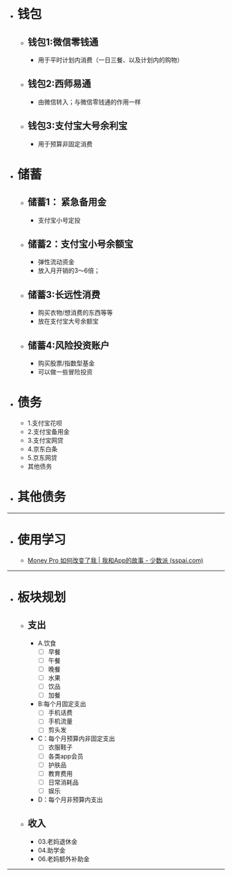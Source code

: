 - # 钱包
	- ## 钱包1:微信零钱通
		- 用于平时计划内消费（一日三餐、以及计划内的购物）
	- ## 钱包2:西师易通
		- 由微信转入；与微信零钱通的作用一样
	- ## 钱包3:支付宝大号余利宝
		- 用于预算非固定消费
- # 储蓄
	- ## 储蓄1： 紧急备用金
		- 支付宝小号定投
	- ## 储蓄2：支付宝小号余额宝
		- 弹性流动资金
		- 放入月开销的3～6倍；
	- ## 储蓄3:长远性消费
		- 购买衣物/想消费的东西等等
		- 放在支付宝大号余额宝
	- ## 储蓄4:风险投资账户
		- 购买股票/指数型基金
		- 可以做一些冒险投资
- # 债务
	- 1.支付宝花呗
	- 2.支付宝备用金
	- 3.支付宝网贷
	- 4.京东白条
	- 5.京东网贷
	- 其他债务
- # 其他债务
---
- # 使用学习
	- [Money Pro 如何改变了我 | 我和App的故事 - 少数派 (sspai.com)](https://sspai.com/post/39864#!)

----
- # 板块规划
	- ## 支出
		- A.饮食
			- [ ] 早餐
			- [ ] 午餐
			- [ ] 晚餐
			- [ ] 水果
			- [ ] 饮品
			- [ ] 加餐
		- B:每个月固定支出
			- [ ] 手机话费
			- [ ] 手机流量
			- [ ] 剪头发
		-  C：每个月预算内非固定支出
			- [ ] 衣服鞋子
			- [ ] 各类app会员
			- [ ] 护肤品
			- [ ] 教育费用
			- [ ] 日常消耗品
			- [ ] 娱乐
		-  D：每个月非预算内支出
	- ## 收入
		- 03.老妈退休金
		- 04.助学金
		- 06.老妈额外补助金

-----